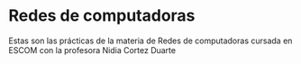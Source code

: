 # Redes de computadoras
Estas son las prácticas de la materia de Redes de computadoras cursada en ESCOM con la profesora Nidia Cortez Duarte